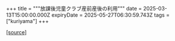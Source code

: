 +++
title = """放課後児童クラブ産前産後の利用"""
date = 2025-03-13T15:00:00.000Z
expiryDate = 2025-05-27T06:30:59.743Z
tags = ["kuriyama"]
+++


[[source]](https://www.town.kuriyama.hokkaido.jp/soshiki/39/30440.html)
